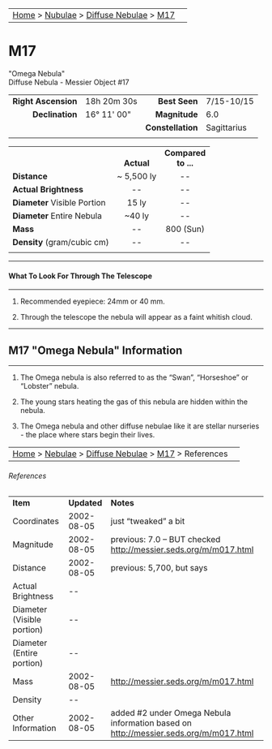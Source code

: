 |    |    |
|:---|---:|
|[Home](/notes/#object-notes) > [Nubulae](/notes/#nebulae) > [Diffuse Nebulae](!diffuse_nebulae_info) > [M17](#m17)|  |

# M17
"Omega Nebula"<br/>
Diffuse Nebula - Messier Object #17

|   |   |   |   |
|--:|:--|--:|:--|
|**Right Ascension**|18h 20m 30s|**Best Seen**|7/15-10/15|
|**Declination**|16&deg; 11' 00"	|**Magnitude**|6.0|
|   |   |**Constellation**|Sagittarius|
|   |   |   |   |

|  |  |  |
|---|:--:|:--:|
|  |<br/>**Actual**|**Compared<br/>to ...**|
|**Distance**|~ 5,500 ly|--|
|**Actual Brightness**|--|--|
|**Diameter** Visible Portion|15 ly|--|
|**Diameter** Entire Nebula|~40 ly|--|
|**Mass**|--|800 (Sun)|
|**Density** (gram/cubic cm)|--|--|
|  |  |  |

---
#### What To Look For Through The Telescope
---

1.	Recommended eyepiece: 24mm or 40 mm.

2.	Through the telescope the nebula will appear as a faint whitish cloud.

---
## M17 "Omega Nebula" Information
---

1.	The Omega nebula is also referred to as the “Swan”, “Horseshoe” or “Lobster” nebula.

2.	The young stars heating the gas of this nebula are hidden within the nebula.

3.  The Omega nebula and other diffuse nebulae like it are stellar nurseries - the place where stars begin their lives.

|    |    |
|:---|---:|
|[Home](/notes/#object-notes) > [Nebulae](/notes/#nebulae) > [Diffuse Nebulae](!diffuse_nebulae_info) > [M17](#m17) > References|  |

###### References
|   |   |   |
|---|---|---|
|**Item**|**Updated**|**Notes**|
|Coordinates|2002-08-05|just “tweaked” a bit|
|Magnitude|2002-08-05|previous: 7.0 – BUT checked <http://messier.seds.org/m/m017.html>|
|Distance|2002-08-05|previous: 5,700, but says|
|Actual Brightness|--|  |
|Diameter (Visible portion)|--|  |
|Diameter (Entire portion)|--|  |
|Mass|2002-08-05|<http://messier.seds.org/m/m017.html>|
|Density|--|  |
|Other Information|2002-08-05|added #2 under Omega Nebula information based on <http://messier.seds.org/m/m017.html>|
